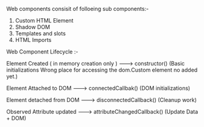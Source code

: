Web components consisit of folloeing sub components:-

1. Custom HTML Element
2. Shadow DOM
3. Templates and slots
4. HTML Imports



Web Component Lifecycle :-

Element Created ( in memory creation only ) ---> constructor() (Basic initializations Wrong place for accessing the dom.Custom element no added yet.)

Element Attached to DOM ---> connectedCallbak()  (DOM initializations)

Element detached from DOM ---> disconnectedCallback()  (Cleanup work)

Observed Attribute updated ---> attributeChangedCallback() (Update Data + DOM)


